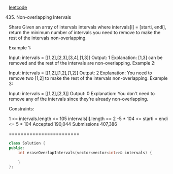 [leetcode](https://leetcode.com/problems/non-overlapping-intervals/)


435. Non-overlapping Intervals
 

Share
Given an array of intervals intervals where intervals[i] = [starti, endi], return the minimum number of intervals you need to remove to make the rest of the intervals non-overlapping.

 

Example 1:

Input: intervals = [[1,2],[2,3],[3,4],[1,3]]
Output: 1
Explanation: [1,3] can be removed and the rest of the intervals are non-overlapping.
Example 2:

Input: intervals = [[1,2],[1,2],[1,2]]
Output: 2
Explanation: You need to remove two [1,2] to make the rest of the intervals non-overlapping.
Example 3:

Input: intervals = [[1,2],[2,3]]
Output: 0
Explanation: You don't need to remove any of the intervals since they're already non-overlapping.
 

Constraints:

1 <= intervals.length <= 105
intervals[i].length == 2
-5 * 104 <= starti < endi <= 5 * 104
Accepted
190,044
Submissions
407,386



========================





```C++
class Solution {
public:
    int eraseOverlapIntervals(vector<vector<int>>& intervals) {
        
    }
};
```



